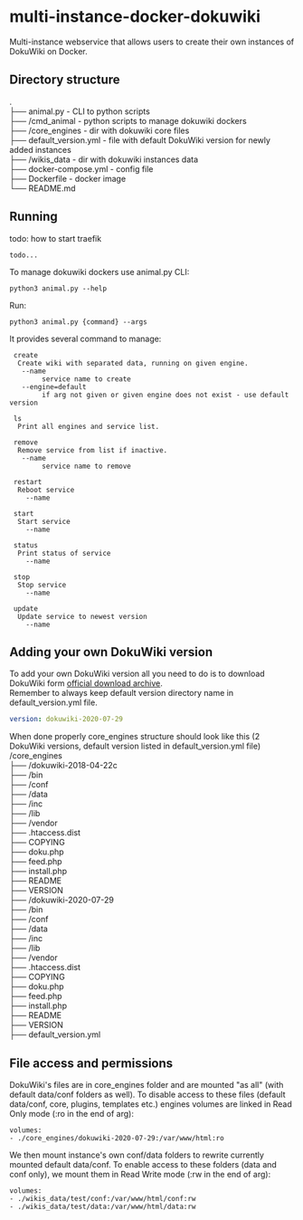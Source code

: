 # multi-instance-docker-dokuwiki
Multi-instance webservice that allows users to create their own instances of DokuWiki on Docker.

## Directory structure
.<br>
├── animal.py - CLI to python scripts <br>
├── /cmd_animal - python scripts to manage dokuwiki dockers <br>
├── /core_engines - dir with dokuwiki core files<br>
    ├── default_version.yml - file with default DokuWiki version for newly added instances<br>
├── /wikis_data - dir with dokuwiki instances data <br>
├── docker-compose.yml - config file <br>
├── Dockerfile - docker image <br>
└── README.md<br>

## Running 

todo: how to start traefik

```shell script
todo...
```

To manage dokuwiki dockers use animal.py CLI:
```shell script
python3 animal.py --help
```

Run:
```shell script
python3 animal.py {command} --args
```


It provides several command to manage:

     create
      Create wiki with separated data, running on given engine.
       --name
            service name to create
       --engine=default 
            if arg not given or given engine does not exist - use default version

     ls
      Print all engines and service list.
    
     remove
      Remove service from list if inactive.
       --name
            service name to remove

     restart
      Reboot service
        --name
        
     start
      Start service
        --name
        
     status
      Print status of service
        --name
        
     stop
      Stop service
        --name
        
     update
      Update service to newest version
        --name

## Adding your own DokuWiki version
To add your own DokuWiki version all you need to do is to download DokuWiki form [official download archive](https://download.dokuwiki.org/archive).<br>
Remember to always keep default version directory name in default_version.yml file.
```yaml
version: dokuwiki-2020-07-29
```

When done properly core_engines structure should look like this (2 DokuWiki versions, default version listed in default_version.yml file)
/core_engines<br>
├── /dokuwiki-2018-04-22c<br>
    ├── /bin<br>
    ├── /conf<br>
    ├── /data<br>
    ├── /inc<br>
    ├── /lib<br>
    ├── /vendor<br>
    ├── .htaccess.dist<br>
    ├── COPYING<br>
    ├── doku.php<br>
    ├── feed.php<br>
    ├── install.php<br>
    ├── README<br>
    ├── VERSION<br>
├── /dokuwiki-2020-07-29<br>
    ├── /bin<br>
    ├── /conf<br>
    ├── /data<br>
    ├── /inc<br>
    ├── /lib<br>
    ├── /vendor<br>
    ├── .htaccess.dist<br>
    ├── COPYING<br>
    ├── doku.php<br>
    ├── feed.php<br>
    ├── install.php<br>
    ├── README<br>
    ├── VERSION<br>
├── default_version.yml

## File access and permissions
DokuWiki's files are in core_engines folder and are mounted "as all" (with default data/conf folders as well).
To disable access to these files (default data/conf, core, plugins, templates etc.) engines volumes are linked in Read Only mode (:ro in the end of arg):
```
volumes:
- ./core_engines/dokuwiki-2020-07-29:/var/www/html:ro
```

We then mount instance's own conf/data folders to rewrite currently mounted default data/conf. To enable access to these folders (data and conf only), we mount them in Read Write mode (:rw in the end of arg):
```
volumes:
- ./wikis_data/test/conf:/var/www/html/conf:rw
- ./wikis_data/test/data:/var/www/html/data:rw
``` 
